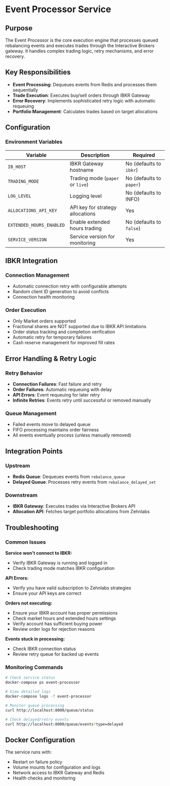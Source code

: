 # Event Processor Service

## Purpose

The Event Processor is the core execution engine that processes queued rebalancing events and executes trades through the Interactive Brokers gateway. It handles complex trading logic, retry mechanisms, and error recovery.

## Key Responsibilities

- **Event Processing**: Dequeues events from Redis and processes them sequentially
- **Trade Execution**: Executes buy/sell orders through IBKR Gateway
- **Error Recovery**: Implements sophisticated retry logic with automatic requeuing
- **Portfolio Management**: Calculates trades based on target allocations

## Configuration

### Environment Variables

| Variable | Description | Required |
|----------|-------------|----------|
| `IB_HOST` | IBKR Gateway hostname | No (defaults to `ibkr`) |
| `TRADING_MODE` | Trading mode (`paper` or `live`) | No (defaults to `paper`) |
| `LOG_LEVEL` | Logging level | No (defaults to INFO) |
| `ALLOCATIONS_API_KEY` | API key for strategy allocations | Yes |
| `EXTENDED_HOURS_ENABLED` | Enable extended hours trading | No (defaults to `false`) |
| `SERVICE_VERSION` | Service version for monitoring | Yes |


## IBKR Integration

### Connection Management
- Automatic connection retry with configurable attempts
- Random client ID generation to avoid conflicts
- Connection health monitoring

### Order Execution
- Only Market orders supported
- Fractional shares are NOT supported due to IBKR API limitations
- Order status tracking and completion verification
- Automatic retry for temporary failures
- Cash reserve management for improved fill rates

## Error Handling & Retry Logic

### Retry Behavior
- **Connection Failures**: Fast failure and retry
- **Order Failures**: Automatic requeuing with delay
- **API Errors**: Event requeuing for later retry
- **Infinite Retries**: Events retry until successful or removed manually

### Queue Management
- Failed events move to delayed queue
- FIFO processing maintains order fairness
- All events eventually process (unless manually removed)

## Integration Points

### Upstream
- **Redis Queue**: Dequeues events from `rebalance_queue`
- **Delayed Queue**: Processes retry events from `rebalance_delayed_set`

### Downstream  
- **IBKR Gateway**: Executes trades via Interactive Brokers API
- **Allocation API**: Fetches target portfolio allocations from Zehnlabs

## Troubleshooting

### Common Issues

**Service won't connect to IBKR:**
- Verify IBKR Gateway is running and logged in
- Check trading mode matches IBKR configuration

**API Errors:**
- Verify you have valid subscription to Zehnlabs strategies
- Ensure your API keys are correct

**Orders not executing:**
- Ensure your IBKR account has proper permissions
- Check market hours and extended hours settings
- Verify account has sufficient buying power
- Review order logs for rejection reasons

**Events stuck in processing:**
- Check IBKR connection status
- Review retry queue for backed up events

### Monitoring Commands

```bash
# Check service status
docker-compose ps event-processor

# View detailed logs
docker-compose logs -f event-processor

# Monitor queue processing
curl http://localhost:8000/queue/status

# Check delayed/retry events
curl http://localhost:8000/queue/events?type=delayed
```

## Docker Configuration

The service runs with:
- Restart on failure policy
- Volume mounts for configuration and logs  
- Network access to IBKR Gateway and Redis
- Health checks and monitoring
